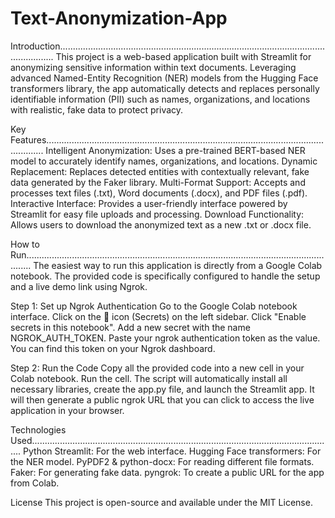 # Text-Anonymization-App
Introduction..........................................................................................................................
This project is a web-based application built with Streamlit for anonymizing sensitive information within text documents. Leveraging advanced Named-Entity Recognition (NER) models from the Hugging Face transformers library, the app automatically detects and replaces personally identifiable information (PII) such as names, organizations, and locations with realistic, fake data to protect privacy.

Key Features...........................................................................................................................
Intelligent Anonymization: Uses a pre-trained BERT-based NER model to accurately identify names, organizations, and locations.
Dynamic Replacement: Replaces detected entities with contextually relevant, fake data generated by the Faker library.
Multi-Format Support: Accepts and processes text files (.txt), Word documents (.docx), and PDF files (.pdf).
Interactive Interface: Provides a user-friendly interface powered by Streamlit for easy file uploads and processing.
Download Functionality: Allows users to download the anonymized text as a new .txt or .docx file.

How to Run..............................................................................................................................
The easiest way to run this application is directly from a Google Colab notebook. The provided code is specifically configured to handle the setup and a live demo link using Ngrok.

Step 1: Set up Ngrok Authentication
Go to the Google Colab notebook interface.
Click on the 🔑 icon (Secrets) on the left sidebar.
Click "Enable secrets in this notebook".
Add a new secret with the name NGROK_AUTH_TOKEN.
Paste your ngrok authentication token as the value. You can find this token on your Ngrok dashboard.

Step 2: Run the Code
Copy all the provided code into a new cell in your Colab notebook.
Run the cell.
The script will automatically install all necessary libraries, create the app.py file, and launch the Streamlit app. It will then generate a public ngrok URL that you can click to access the live application in your browser.

Technologies Used........................................................................................................................
Python
Streamlit: For the web interface.
Hugging Face transformers: For the NER model.
PyPDF2 & python-docx: For reading different file formats.
Faker: For generating fake data.
pyngrok: To create a public URL for the app from Colab.

License
This project is open-source and available under the MIT License.
